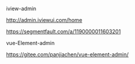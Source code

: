 iview-admin 

 http://admin.iviewui.com/home

https://segmentfault.com/a/1190000011603201



vue-Element-admin

https://gitee.com/panjiachen/vue-element-admin/

